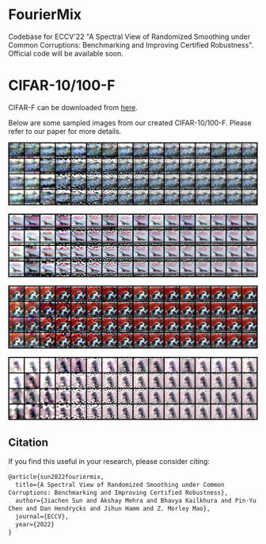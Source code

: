 # FourierMix
Codebase for ECCV'22 "A Spectral View of Randomized Smoothing under Common Corruptions: Benchmarking and Improving Certified Robustness". Official code will be available soon. 

# CIFAR-10/100-F

CIFAR-F can be downloaded from [here](https://drive.google.com/drive/folders/1fqO6otFvFrHZBsOVcIdF7jmsub12jQkc?usp=sharing).

Below are some sampled images from our created CIFAR-10/100-F. Please refer to our paper for more details.

![image](https://github.com/jiachens/FourierMix/blob/master/assets/2.png)

![image](https://github.com/jiachens/FourierMix/blob/master/assets/3.png)

![image](https://github.com/jiachens/FourierMix/blob/master/assets/6.png)

![image](https://github.com/jiachens/FourierMix/blob/master/assets/84.png)

## Citation

If you find this useful in your research, please consider citing:

    @article{sun2022fouriermix,
      title={A Spectral View of Randomized Smoothing under Common Corruptions: Benchmarking and Improving Certified Robustness},
      author={Jiachen Sun and Akshay Mehra and Bhavya Kailkhura and Pin-Yu Chen and Dan Hendrycks and Jihun Hamm and Z. Morley Mao},
      journal={ECCV},
      year={2022}
    }
